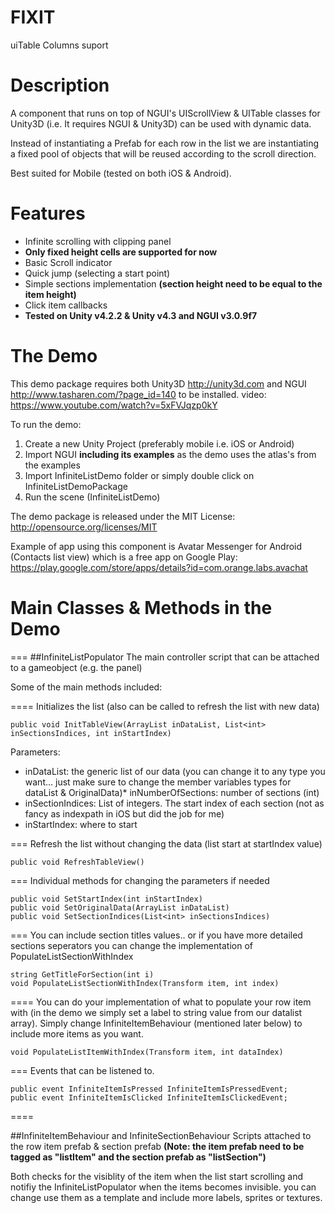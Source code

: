FIXIT
=================
uiTable Columns suport

Description
=================
A component that runs on top of NGUI's UIScrollView & UITable classes for Unity3D (i.e. It requires NGUI &amp; Unity3D) can be used with dynamic data.

Instead of instantiating a Prefab for each row in the list we are instantiating a fixed pool of objects that will be 
reused according to the scroll direction.

Best suited for Mobile (tested on both iOS & Android).

Features
============

* Infinite scrolling with clipping panel
* **Only fixed height cells are supported for now**
* Basic Scroll indicator
* Quick jump (selecting a start point)
* Simple sections implementation **(section height need to be equal to the item height)**
* Click item callbacks
* **Tested on Unity v4.2.2 & Unity v4.3 and NGUI v3.0.9f7**


The Demo
============
This demo package requires both Unity3D <http://unity3d.com> and NGUI <http://www.tasharen.com/?page_id=140> to be installed.
video: <https://www.youtube.com/watch?v=5xFVJqzp0kY>

To run the demo:

1. Create a new Unity Project (preferably mobile i.e. iOS or Android)
2. Import NGUI **including its examples** as the demo uses the atlas's from the examples
3. Import InfiniteListDemo folder or simply double click on InfiniteListDemoPackage
4. Run the scene (InfiniteListDemo)

The demo package is released under the MIT License:
<http://opensource.org/licenses/MIT>

Example of app using this component is Avatar Messenger for Android (Contacts list view) which is a free app on Google Play: <https://play.google.com/store/apps/details?id=com.orange.labs.avachat>

Main Classes & Methods in the Demo
===========
===
##InfiniteListPopulator 
The main controller script that can be attached to a gameobject (e.g. the panel)

Some of the main methods included:

====
Initializes the list (also can be called to refresh the list with new data)

	public void InitTableView(ArrayList inDataList, List<int> inSectionsIndices, int inStartIndex)


Parameters:

* inDataList: the generic list of our data (you can change it to any type you want… just make sure to change the member variables types for dataList & OriginalData)* inNumberOfSections: number of sections (int)
* inSectionIndices: List of integers. The start index of each section (not as fancy as indexpath in iOS but did the job for me)
* inStartIndex: where to start

===
Refresh the list without changing the data (list start at startIndex value)

	public void RefreshTableView()

===
Individual methods for changing the parameters if needed


	public void SetStartIndex(int inStartIndex)
	public void SetOriginalData(ArrayList inDataList)
	public void SetSectionIndices(List<int> inSectionsIndices)


===
You can include section titles values.. or if you have more detailed sections seperators you can change the implementation of PopulateListSectionWithIndex

	string GetTitleForSection(int i)
	void PopulateListSectionWithIndex(Transform item, int index)



====
You can do your implementation of what to populate your row item with (in the demo we simply set a label to string value from our datalist array). Simply change InfiniteItemBehaviour (mentioned later below) to include more items as you want.

	void PopulateListItemWithIndex(Transform item, int dataIndex)

===	
Events that can be listened to.

	public event InfiniteItemIsPressed InfiniteItemIsPressedEvent;
	public event InfiniteItemIsClicked InfiniteItemIsClickedEvent;

====

##InfiniteItemBehaviour and InfiniteSectionBehaviour
Scripts attached to the row item prefab & section prefab **(Note: the item prefab need to be tagged as "listItem" and the section prefab as "listSection")** 

Both checks for the visiblity of the item when the list start scrolling and notifiy the InfiniteListPopulator when the items becomes invisible. you can change use them as a template and include more labels, sprites or textures.
